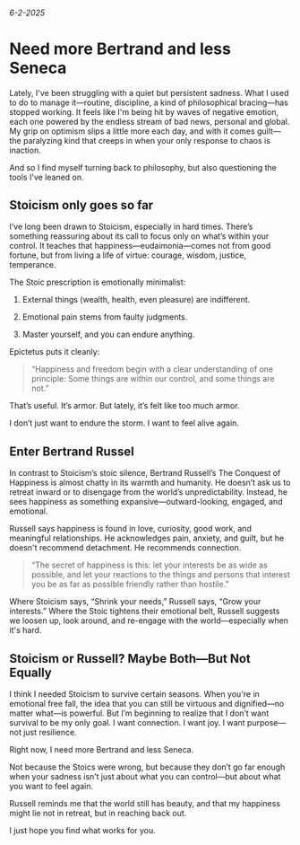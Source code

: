 ###### 6-2-2025
# Need more Bertrand and less Seneca
Lately, I've been struggling with a quiet but persistent sadness. What I used to do to manage it—routine, discipline, a kind of philosophical bracing—has stopped working. It feels like I'm being hit by waves of negative emotion, each one powered by the endless stream of bad news, personal and global. My grip on optimism slips a little more each day, and with it comes guilt—the paralyzing kind that creeps in when your only response to chaos is inaction.

And so I find myself turning back to philosophy, but also questioning the tools I've leaned on.

## Stoicism only goes so far
I’ve long been drawn to Stoicism, especially in hard times. There’s something reassuring about its call to focus only on what’s within your control. It teaches that happiness—eudaimonia—comes not from good fortune, but from living a life of virtue: courage, wisdom, justice, temperance.

The Stoic prescription is emotionally minimalist:

1. External things (wealth, health, even pleasure) are indifferent.

2. Emotional pain stems from faulty judgments.

3. Master yourself, and you can endure anything.

Epictetus puts it cleanly:

> “Happiness and freedom begin with a clear understanding of one principle: Some things are within our control, and some things are not.”

That’s useful. It’s armor. But lately, it’s felt like too much armor. 

I don’t just want to endure the storm. I want to feel alive again.

## Enter Bertrand Russel
In contrast to Stoicism’s stoic silence, Bertrand Russell’s The Conquest of Happiness is almost chatty in its warmth and humanity. He doesn’t ask us to retreat inward or to disengage from the world’s unpredictability. Instead, he sees happiness as something expansive—outward-looking, engaged, and emotional.

Russell says happiness is found in love, curiosity, good work, and meaningful relationships. He acknowledges pain, anxiety, and guilt, but he doesn't recommend detachment. He recommends connection.

> “The secret of happiness is this: let your interests be as wide as possible, and let your reactions to the things and persons that interest you be as far as possible friendly rather than hostile.”

Where Stoicism says, “Shrink your needs,” Russell says, “Grow your interests.” Where the Stoic tightens their emotional belt, Russell suggests we loosen up, look around, and re-engage with the world—especially when it's hard.

## Stoicism or Russell? Maybe Both—But Not Equally

I think I needed Stoicism to survive certain seasons. When you're in emotional free fall, the idea that you can still be virtuous and dignified—no matter what—is powerful. But I’m beginning to realize that I don’t want survival to be my only goal. I want connection. I want joy. I want purpose—not just resilience.

Right now, I need more Bertrand and less Seneca.

Not because the Stoics were wrong, but because they don’t go far enough when your sadness isn’t just about what you can control—but about what you want to feel again.

Russell reminds me that the world still has beauty, and that my happiness might lie not in retreat, but in reaching back out.

I just hope you find what works for you.